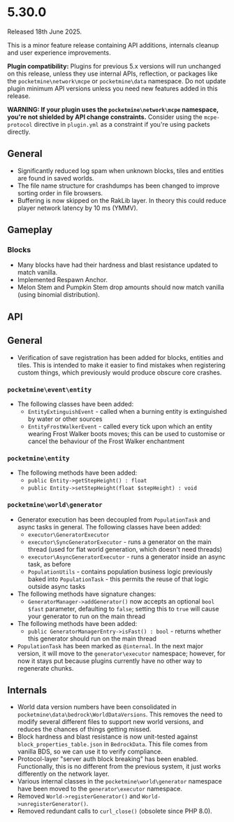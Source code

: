 # 5.30.0
Released 18th June 2025.

This is a minor feature release containing API additions, internals cleanup and user experience improvements.

**Plugin compatibility:** Plugins for previous 5.x versions will run unchanged on this release, unless they use internal APIs, reflection, or packages like the `pocketmine\network\mcpe` or `pocketmine\data` namespace.
Do not update plugin minimum API versions unless you need new features added in this release.

**WARNING: If your plugin uses the `pocketmine\network\mcpe` namespace, you're not shielded by API change constraints.**
Consider using the `mcpe-protocol` directive in `plugin.yml` as a constraint if you're using packets directly.

## General
- Significantly reduced log spam when unknown blocks, tiles and entities are found in saved worlds.
- The file name structure for crashdumps has been changed to improve sorting order in file browsers.
- Buffering is now skipped on the RakLib layer. In theory this could reduce player network latency by 10 ms (YMMV).

## Gameplay
### Blocks
- Many blocks have had their hardness and blast resistance updated to match vanilla.
- Implemented Respawn Anchor.
- Melon Stem and Pumpkin Stem drop amounts should now match vanilla (using binomial distribution).

## API
## General
- Verification of save registration has been added for blocks, entities and tiles. This is intended to make it easier to find mistakes when registering custom things, which previously would produce obscure core crashes.

### `pocketmine\event\entity`
- The following classes have been added:
  - `EntityExtinguishEvent` - called when a burning entity is extinguished by water or other sources
  - `EntityFrostWalkerEvent` - called every tick upon which an entity wearing Frost Walker boots moves; this can be used to customise or cancel the behaviour of the Frost Walker enchantment

### `pocketmine\entity`
- The following methods have been added:
  - `public Entity->getStepHeight() : float`
  - `public Entity->setStepHeight(float $stepHeight) : void`

### `pocketmine\world\generator`
- Generator execution has been decoupled from `PopulationTask` and async tasks in general. The following classes have been added:
  - `executor\GeneratorExecutor`
  - `executor\SyncGeneratorExecutor` - runs a generator on the main thread (used for flat world generation, which doesn't need threads)
  - `executor\AsyncGeneratorExecutor` - runs a generator inside an async task, as before
  - `PopulationUtils` - contains population business logic previously baked into `PopulationTask` - this permits the reuse of that logic outside async tasks
- The following methods have signature changes:
  - `GeneratorManager->addGenerator()` now accepts an optional `bool $fast` parameter, defaulting to `false`; setting this to `true` will cause your generator to run on the main thread
- The following methods have been added:
  - `public GeneratorManagerEntry->isFast() : bool` - returns whether this generator should run on the main thread
- `PopulationTask` has been marked as `@internal`. In the next major version, it will move to the `generator\executor` namespace; however, for now it stays put because plugins currently have no other way to regenerate chunks.

## Internals
- World data version numbers have been consolidated in `pocketmine\data\bedrock\WorldDataVersions`. This removes the need to modify several different files to support new world versions, and reduces the chances of things getting missed.
- Block hardness and blast resistance is now unit-tested against `block_properties_table.json` in `BedrockData`. This file comes from vanilla BDS, so we can use it to verify compliance.
- Protocol-layer "server auth block breaking" has been enabled. Functionally, this is no different from the previous system, it just works differently on the network layer.
- Various internal classes in the `pocketmine\world\generator` namespace have been moved to the `generator\executor` namespace.
- Removed `World->registerGenerator()` and `World->unregisterGenerator()`.
- Removed redundant calls to `curl_close()` (obsolete since PHP 8.0).

